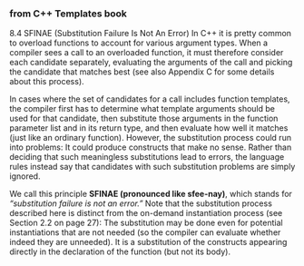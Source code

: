 ### from C++ Templates book

8.4 SFINAE (Substitution Failure Is Not An Error)
In C++ it is pretty common to overload functions to account for various argument types. 
When a compiler sees a call to an overloaded function, it must therefore consider each candidate separately, evaluating the arguments of the call and picking the candidate that matches best (see also Appendix C for some details about this process).

In cases where the set of candidates for a call includes function templates, the compiler first has to determine what template arguments should be used for that candidate, then substitute those arguments in the function parameter list and in its return type, and then evaluate how well it matches (just like an ordinary function).
However, the substitution process could run into problems: 
It could produce constructs that make no sense. Rather than deciding that such meaningless substitutions lead to errors, the language rules instead say that candidates with such substitution problems are simply ignored.

We call this principle **SFINAE (pronounced like sfee-nay)**, which stands for _“substitution failure is not an error.”_
Note that the substitution process described here is distinct from the on-demand instantiation process (see Section 2.2 on page 27): 
The substitution may be done even for potential instantiations that are not needed (so the compiler can evaluate whether indeed they are unneeded). 
It is a substitution of the constructs appearing directly in the declaration of the function (but not its body).

